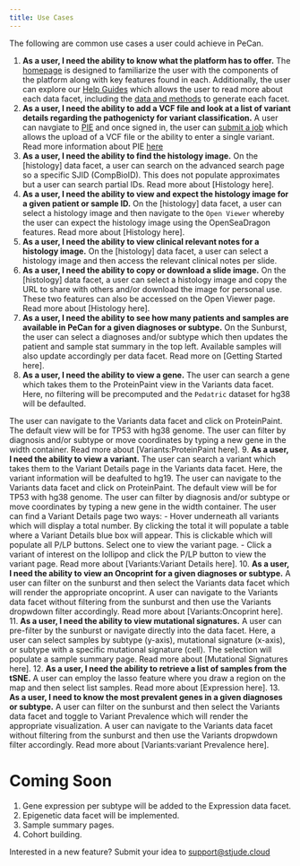 ```yaml
---
title: Use Cases
---
```


The following are common use cases a user could achieve in PeCan. 

1. **As a user, I need the ability to know what the platform has to offer.**
   The [homepage](https://pecan-v2.staging.stjude.cloud/) is designed to familiarize the user with the components of the platform along with key features found in each. Additionally, the user can explore our [Help Guides](https://university.stjude.cloud/docs/pecan/) which allows the user to read more about each data facet, including the [data and methods](./methods-data) to generate each facet. 
2. **As a user, I need the ability to add a VCF file and look at a list of variant details regarding the pathogenicty for variant classification.**
   A user can navgiate to [PIE](https://pecan-v2.staging.stjude.cloud/pie) and once signed in, the user can [submit a job](https://pecan-v2.staging.stjude.cloud/pie/submit-job) which allows the upload of a VCF file or the ability to enter a single variant. Read more information about PIE [here](./pecan-pie)
3. **As a user, I need the ability to find the histology image.**
   On the [histology] data facet, a user can search on the advanced search page so a specific SJID (CompBioID). This does not populate approximates but a user can search partial IDs. Read more about [Histology here].
4. **As a user, I need the ability to view and expect the histology image for a given patient or sample ID.**
   On the [histology] data facet, a user can select a histology image and then navigate to the `Open Viewer` whereby the user can expect the histology image using the OpenSeaDragon features. Read more about [Histology here].
5. **As a user, I need the ability to view clinical relevant notes for a histology image.**
   On the [histology] data facet, a user can select a histology image and then access the relevant clinical notes per slide. 
6. **As a user, I need the ability to copy or download a slide image.**
   On the [histology] data facet, a user can select a histology image and copy the URL to share with others and/or download the image for personal use. These two features can also be accessed on the Open Viewer page. Read more about [Histology here].
7. **As a user, I need the ability to see how many patients and samples are available in PeCan for a given diagnoses or subtype.**
   On the Sunburst, the user can select a diagnoses and/or subtype which then updates the patient and sample stat summary in the top left. Available samples will also update accordingly per data facet. Read more on [Getting Started here].
8. **As a user, I need the ability to view a gene.**
  The user can search a gene which takes them to the ProteinPaint view in the Variants data facet. Here, no filtering will be precomputed and the `Pedatric` dataset for hg38 will be defaulted. 
  
  The user can navigate to the Variants data facet and click on ProteinPaint. The default view will be for TP53 with hg38 genome. The user can filter by diagnosis and/or subtype or move coordinates by typing a new gene in the width container. Read more about [Variants:ProteinPaint here].
9.  **As a user, I need the ability to view a variant.**
    The user can search a variant which takes them to the Variant Details page in the Variants data facet. Here, the variant information will be deafulted to hg19. The user can navigate to the Variants data facet and click on ProteinPaint. The default view will be for TP53 with hg38 genome. The user can filter by diagnosis and/or subtype or move coordinates by typing a new gene in the width container. The user can find a Variant Details page two ways:
       - Hover underneath all variants which will display a total number. By clicking the total it will populate a table where a Variant Details blue box will appear. This is clickable which will populate all P/LP buttons. Select one to view the variant page.
       - Click a variant of interest on the lollipop and click the P/LP button to view the variant page. Read more about [Variants:Variant Details here].
10. **As a user, I need the ability to view an Oncoprint for a given diagnoses or subtype.**
    A user can filter on the sunburst and then select the Variants data facet which will render the appropriate oncoprint.
    A user can navigate to the Variants data facet without filtering from the sunburst and then use the Variants dropwdown filter accordingly. Read more about [Variants:Oncoprint here].
11. **As a user, I need the ability to view mutational signatures.**
    A user can pre-filter by the sunburst or navigate directly into the data facet. Here, a user can select samples by subtype (y-axis), mutational signature (x-axis), or subtype with a specific mutational signature (cell). The selection will populate a sample summary page.  Read more about [Mutational Signatures here].
12. **As a user, I need the ability to retrieve a list of samples from the tSNE.**
    A user can employ the lasso feature where you draw a region on the map and then select list samples. Read more about [Expression here].
13. **As a user, I need to know the most prevalent genes in a given diagnoses or subtype.**
    A user can filter on the sunburst and then select the Variants data facet and toggle to Variant Prevalence which will render the appropriate visualization.
    A user can navigate to the Variants data facet without filtering from the sunburst and then use the Variants dropwdown filter accordingly. Read more about [Variants:variant Prevalence here].


# Coming Soon
1. Gene expression per subtype will be added to the Expression data facet.
2. Epigenetic data facet will be implemented. 
3. Sample summary pages.
4. Cohort building.

Interested in a new feature? Submit your idea to [support@stjude.cloud](suport@stjude.cloud)
